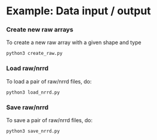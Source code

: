 # Example: Data input / output


### Create new raw arrays
To create a new raw array with a given shape and type
```
python3 create_raw.py
```


### Load raw/nrrd

To load a pair of raw/nrrd files, do:
```
python3 load_nrrd.py
```


### Save raw/nrrd

To save a pair of raw/nrrd files, do:
```
python3 save_nrrd.py
```


